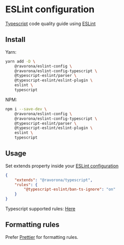 # ESLint configuration
[Typescript](https://www.typescriptlang.org) code quality guide using [ESLint](https://eslint.org)

## Install
Yarn:
```bash
yarn add -D \
    @ravorona/eslint-config \
    @ravorona/eslint-config-typescript \
    @typescript-eslint/parser \
    @typescript-eslint/eslint-plugin \
    eslint \
    typescript
```
NPM:
```bash
npm i --save-dev \
    @ravorona/eslint-config \
    @ravorona/eslint-config-typescript \
    @typescript-eslint/parser \
    @typescript-eslint/eslint-plugin \
    eslint \
    typescript
```

## Usage
Set extends property inside your [ESLint configuration](https://eslint.org/docs/user-guide/configuring)
```json
{
    "extends": "@ravorona/typescript",
    "rules": {
        "@typescript-eslint/ban-ts-ignore": "on"
    }
}
```
Typescript supported rules: [Here](https://github.com/typescript-eslint/typescript-eslint/tree/master/packages/eslint-plugin#supported-rules)

## Formatting rules
Prefer [Prettier](https://prettier.io) for formatting rules.
